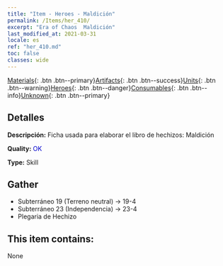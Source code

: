 ```yaml
---
title: "Item - Heroes - Maldición"
permalink: /Items/her_410/
excerpt: "Era of Chaos  Maldición"
last_modified_at: 2021-03-31
locale: es
ref: "her_410.md"
toc: false
classes: wide
---
```

 [Materials](/es/Items/){: .btn .btn--primary}[Artifacts](/es/Items/Artifacts/){: .btn .btn--success}[Units](/es/Items/Units/){: .btn .btn--warning}[Heroes](/es/Items/Heroes/){: .btn .btn--danger}[Consumables](/es/Items/Consumables/){: .btn .btn--info}[Unknown](/es/Items/Unknown/){: .btn .btn--primary}

## Detalles
 **Descripción:** Ficha usada para elaborar el libro de hechizos: Maldición

 **Quality:** <span style="color: #0000CD">OK</span>

 **Type:** Skill

## Gather

*    Subterráneo 19 (Terreno neutral) -> 19-4 
*    Subterráneo 23 (Independencia) -> 23-4 
*    Plegaria de Hechizo 

## This item contains:

  None

